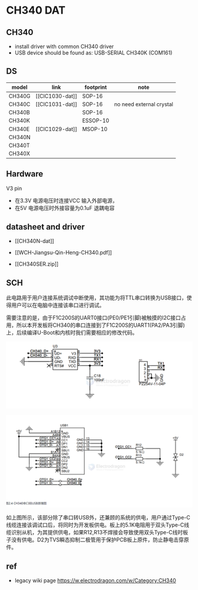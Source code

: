 
# CH340 DAT



## CH340 
- install driver with common CH340 driver 
- USB device should be found as: USB-SERIAL CH340K (COM161)


## DS 

| model  | link            | footprint | note                     |
| ------ | --------------- | --------- | ------------------------ |
| CH340G | [[CIC1030-dat]] | SOP-16    |                          |
| CH340C | [[CIC1031-dat]] | SOP-16    | no need external crystal |
| CH340B |                 | SOP-16    |                          |
| CH340K |                 | ESSOP-10  |                          |
| CH340E | [[CIC1029-dat]] | MSOP-10   |                          |
| CH340N |                 |           |                          |
| CH340T | 
| CH340X |

## Hardware 

V3 pin 
- 在3.3V 电源电压时连接VCC 输入外部电源， 
- 在5V 电源电压时外接容量为0.1uF 退耦电容




## datasheet and driver

- [[CH340N-dat]]

- [[WCH-Jiangsu-Qin-Heng-CH340.pdf]]

- [[CH340SER.zip]]

## SCH 

此电路用于用户连接系统调试中断使用，其功能为将TTL串口转换为USB接口，使得用户可以在电脑中连接该串口进行调试。

需要注意的是，由于F1C200S的UART0接口(PE0/PE1引脚)被触摸的I2C接口占用，所以本开发板将CH340的串口连接到了F1C200S的UART1(PA2/PA3引脚)上，后续编译U-Boot和内核时我们需要相应的修改代码。

![](2025-08-19-14-14-42.png)

![](2025-08-19-14-14-53.png)

如上图所示，该部分除了串口转USB外，还兼顾的系统的供电，用户通过Type-C线缆连接该调试口后，将同时为开发板供电。板上的5.1K电阻用于双头Type-C线缆识别从机，为其提供供电，如果R12,R13不焊接会导致使用双头Type-C线时板子没有供电。D2为TVS瞬态抑制二极管用于保护PCB板上原件，防止静电击穿原件。



## ref 

- legacy wiki page https://w.electrodragon.com/w/Category:CH340

